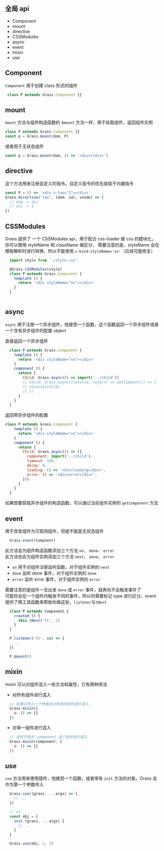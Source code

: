 ## 全局 api
+ Component
+ mount
+ directive
+ CSSModules
+ async
+ event
+ mixin
+ use

## Component
`Component` 用于创建 class 形式的组件
```js
 class P extends Grass.Component {}
```

## mount
`mount` 方法与组件构造函数的 `$mount` 方法一样，用于挂载组件，返回组件实例
```js
class P extends Grass.Component {}
const p = Grass.mount(dom, P)
```
或者用于无状态组件
```js
const p = Grass.mount(dom, () => '<div></div>')
```

## directive
这个方法用来注册自定义的指令。自定义指令的优先级低于内置指令
```js
const P = () => '<div v-tao="1"></div>'
Grass.directive('tao', (dom, val, vnode) => {
  // dom -> div
  // val -> 1
})
```

## CSSModules
Grass 提供了 一个 CSSModules api，用于配合 css-loader 做 css 的模块化，你可以使用 styleName 和 className 做区分，
需要注意的是，styleName 会在模板解析时进行转换，所以不能使用 `v-bind:styleName='xx'`（后续可能修复）
```js
  import style from './style.css'

  @Grass.CSSModules(style)
  class P extends Grass.Component {
    template () {
      return '<div styleName="xx"></div>'
    }
  }
  
```

## async
`async` 用于注册一个异步组件，他接受一个函数，这个函数返回一个异步组件或者一个含有异步组件的配置 object

直接返回一个异步组件
```js
  class P extends Grass.Component {
    template () {
      return '<div styleName="xx"></div>'
    }
    component () {
      return {
        Child: Grass.async(() => import('../child'))
        // Child: Grass.async((resolve, reject) => setTimeout(() => {
        // resovle(child)
        // })
      }
    }
  }
```
返回带异步组件的配置
```js
class P extends Grass.Component {
    template () {
      return '<div styleName="xx"></div>'
    }
    component () {
      return {
        Child: Grass.async(() => ({
          component: import('../child'),
          timeout: 100,
          delay: 0,
          loading: () => '<div>loading</div>',
          error: () => '<div>error</div>',
        }))
      }
    }
  }
```

如果想要获取异步组件的构造函数，可以通过当前组件实例的 `getComponent` 方法

## event
用于改变组件为可观测组件，但是不能是无状态组件
```js
  Grass.event(Compnent)
```
此方法会为组件构造函数添加三个方法 `on`、 `done`、 `error` <br/>
此方法也会为组件实例添加三个方法 `next`、 `done`、 `error`

+ `on` 用于对组件注册监听函数，对于组件实例的 `next`
+ `done` 监听 done 事件，对于组件实例的 `done`
+ `error` 监听 error 事件，对于组件实例的 `error`

需要注意的是组件一旦出发 `done` 或 `error` 事件，就再也不会触发事件了<br/>
可能你会在一个组件内触发不同的事件，所以你需要标记 type 进行区分，event 提供了俩工具函数来帮助你做这些，`listener`与`tNext`
```js
  class P extends Component {
    created () {
      this.tNext('tt', 1)
    }
  }

  P.listener('tt', val => {
    ...
  })

  P.$mount()
```


## mixin
mixin 可以对组件混入一些方法和属性，它有两种用法
+ 对所有组件进行混入
```js
  // 如果只传入一个参数会对所有的组件进行混入
  Grass.mixin({
    a: () => {}
  })
```
+ 对单一组件进行混入
```js
  // 此时只会对 component 这个组件进行混入
  Grass.mixin(component, {
    a: () => {}
  })
```

## use
`use` 方法用来使用插件，他接受一个函数，或者带有 `init` 方法的对象。Grass 会作为第一个参数传入
```js
  Grass.use((grass, ...args) => {
    // ...
  })

  // or
  const obj = {
    init (grass, ...args) {
      // ...
    }
  }

  Grass.use(obj, 1, 2)
```